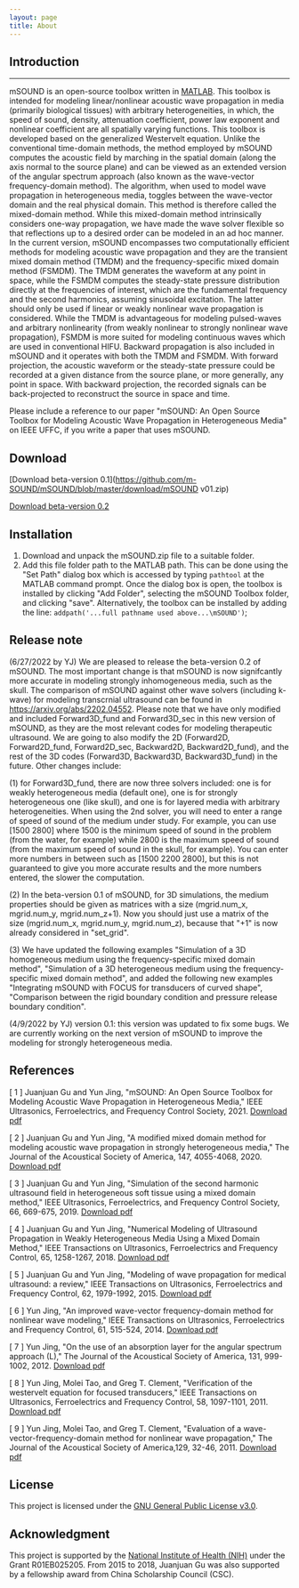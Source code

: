 ```yaml
---
layout: page
title: About
---
```

## Introduction ##
***   
mSOUND is an open-source toolbox written in [MATLAB](https://www.mathworks.com/products/matlab.html). This toolbox is intended for modeling linear/nonlinear acoustic wave propagation in media (primarily biological tissues) with arbitrary heterogeneities, in which, the speed of sound, density, attenuation coefficient, power law exponent and nonlinear coefficient are all spatially varying functions. This toolbox is developed based on the generalized Westervelt equation. Unlike the conventional time-domain methods, the method employed by mSOUND computes the acoustic field by marching in the spatial domain (along the axis normal to the source plane) and can be viewed as an extended version of the angular spectrum approach (also known as the wave-vector frequency-domain method). The algorithm, when used to model wave propagation in heterogeneous media, toggles between the wave-vector domain and the real physical domain. This method is therefore called the mixed-domain method. While this mixed-domain method intrinsically considers one-way propagation, we have made the wave solver flexible so that reflections up to a desired order can be modeled in an ad hoc manner. In the current version, mSOUND encompasses two computationally efficient methods for modeling acoustic wave propagation and they are the transient mixed domain method (TMDM) and the frequency-specific mixed domain method (FSMDM). The TMDM generates the waveform at any point in space, while the FSMDM computes the steady-state pressure distribution directly at the frequencies of interest, which are the fundamental frequency and the second harmonics, assuming sinusoidal excitation. The latter should only be used if linear or weakly nonlinear wave propagation is considered. While the TMDM is advantageous for modeling pulsed-waves and arbitrary nonlinearity (from weakly nonlinear to strongly nonlinear wave propagation), FSMDM is more suited for modeling continuous waves which are used in conventional HIFU. Backward propagation is also included in mSOUND and it operates with both the TMDM and FSMDM.  With forward projection, the acoustic waveform or the steady-state pressure could be recorded at a given distance from the source plane, or more generally, any point in space. With backward projection, the recorded signals can be back-projected to reconstruct the source in space and time. 

Please include a reference to our paper "mSOUND: An Open Source Toolbox for Modeling Acoustic Wave Propagation in Heterogeneous Media" on IEEE UFFC, if you write a paper that uses mSOUND. 
   

## Download
[Download beta-version 0.1](https://github.com/m-SOUND/mSOUND/blob/master/download/mSOUND v01.zip)      

[Download beta-version 0.2](https://drive.google.com/file/d/1n8y7NHoS2Qt_RHDhVNEcOeFVTRKon3si/view?usp=sharing)   


## Installation
1. Download and unpack the mSOUND.zip file to a suitable folder.
2. Add this file folder path to the MATLAB path. This can be done using the "Set Path" dialog box which is accessed by typing `pathtool` at the MATLAB command prompt. Once the dialog box is open, the toolbox is installed by clicking "Add Folder", selecting the mSOUND Toolbox folder, and clicking "save". Alternatively, the toolbox can be installed by adding the line: `addpath('...full pathname used above...\mSOUND')`;

## Release note
(6/27/2022 by YJ) We are pleased to release the beta-version 0.2 of mSOUND. The most important change is that mSOUND is now signifcantly more accurate in modeling strongly inhomogeneous media, such as the skull. The comparison of mSOUND against other wave solvers (including k-wave) for modeling transcrnial ultrasound can be found in https://arxiv.org/abs/2202.04552. Please note that we have only modified and included Forward3D_fund and Forward3D_sec in this new version of mSOUND, as they are the most relevant codes for modeling therapeutic ultrasound. We are going to also modify the 2D (Forward2D, Forward2D_fund, Forward2D_sec, Backward2D, Backward2D_fund), and the rest of the 3D codes (Forward3D, Backward3D, Backward3D_fund) in the future. Other changes include: 

(1) for Forward3D_fund, there are now three solvers included: one is for weakly heterogeneous media (default one), one is for strongly heterogeneous one (like skull), and one is for layered media with arbitrary heterogeneities. When using the 2nd solver, you will need to enter a range of speed of sound of the medium under study.
For example, you can use [1500 2800] where 1500 is the minimum speed of sound in the problem (from the water, for example) while 2800 is the maximum speed of sound (from the maximum speed of sound in the skull, for example). You can enter more numbers in between such as [1500 2200 2800], but this is not guaranteed to give you more accurate results and the more numbers entered, the slower the computation. 

(2) In the beta-version 0.1 of mSOUND, for 3D simulations, the medium properties should be given as matrices with a size (mgrid.num_x, mgrid.num_y, mgrid.num_z+1).
Now you should just use a matrix of the size (mgrid.num_x, mgrid.num_y, mgrid.num_z), because that "+1" is now already considered in "set_grid". 

(3) We have updated the following examples "Simulation of a 3D homogeneous medium using the frequency-specific mixed domain method", "Simulation of a 3D heterogeneous medium using the frequency-specific mixed domain method", and added the following new examples "Integrating mSOUND with FOCUS for transducers of curved shape", "Comparison between the rigid boundary condition and pressure release boundary condition".

(4/9/2022 by YJ) version 0.1: this version was updated to fix some bugs. We are currently working on the next version of mSOUND to improve the modeling for strongly heterogeneous media. 


## References
<p>[ 1 ] Juanjuan Gu and Yun Jing, "mSOUND: An Open Source Toolbox for Modeling Acoustic Wave Propagation in Heterogeneous Media," IEEE Ultrasonics, Ferroelectrics, and Frequency Control Society, 2021. <a href="https://github.com/MDM-series/MDM/tree/master/download/MSOUND.pdf" download="MSOUND.pdf">Download pdf</a></p> 

<p>[ 2 ] Juanjuan Gu and Yun Jing, "A modified mixed domain method for modeling acoustic wave propagation in strongly heterogeneous media," The Journal of the Acoustical Society of America, 147, 4055-4068, 2020. <a href="https://github.com/MDM-series/MDM/tree/master/download/MMDM.pdf" download="MMDM.pdf">Download pdf</a></p> 

<p>[ 3 ] Juanjuan Gu and Yun Jing, "Simulation of the second harmonic ultrasound field in heterogeneous soft tissue using a mixed domain method," IEEE Ultrasonics, Ferroelectrics, and Frequency Control Society, 66, 669-675, 2019. <a href="https://github.com/m-SOUND/mSOUND/tree/master/download/FSMDM.pdf" download="FSMDM.pdf">Download pdf</a></p>   

<p>[ 4 ] Juanjuan Gu and Yun Jing, "Numerical Modeling of Ultrasound Propagation in Weakly Heterogeneous Media Using a Mixed Domain Method," IEEE Transactions on Ultrasonics, Ferroelectrics and Frequency Control, 65, 1258-1267, 2018. <a href="https://github.com/m-SOUND/mSOUND/tree/master/download/MDM.pdf" download="MDM.pdf">Download pdf</a></p>       
   
<p>[ 5 ] Juanjuan Gu and Yun Jing, "Modeling of wave propagation for medical ultrasound: a review," IEEE Transactions on Ultrasonics, Ferroelectrics and Frequency Control, 62, 1979-1992, 2015. <a href="https://github.com/m-SOUND/mSOUND/tree/master/download/review.pdf" download="review.pdf">Download pdf</a></p>       

<p>[ 6 ] Yun Jing, "An improved wave-vector frequency-domain method for nonlinear wave modeling," IEEE Transactions on Ultrasonics, Ferroelectrics and Frequency Control, 61, 515-524, 2014. <a href="https://github.com/m-SOUND/mSOUND/blob/master/download/improved_WVFD.pdf" download="improved_WVFD.pdf">Download pdf</a></p> 

<p>[ 7 ] Yun Jing, "On the use of an absorption layer for the angular spectrum approach (L)," The Journal of the Acoustical Society of America, 131, 999-1002, 2012. <a href="https://github.com/m-SOUND/mSOUND/tree/master/download/Absorption_layer.pdf" download="Absorption_layer.pdf">Download pdf</a></p> 

<p>[ 8 ] Yun Jing, Molei Tao, and Greg T. Clement, "Verification of the westervelt equation for focused transducers," IEEE Transactions on Ultrasonics, Ferroelectrics and Frequency Control, 58, 1097-1101, 2011. <a href="https://github.com/m-SOUND/mSOUND/blob/master/download/Verification.pdf" download="Verification.pdf">Download pdf</a></p>  

<p>[ 9 ] Yun Jing, Molei Tao, and Greg T. Clement, "Evaluation of a wave-vector-frequency-domain method for nonlinear wave propagation," The Journal of the Acoustical Society of America,129, 32-46, 2011. <a href="https://github.com/m-SOUND/mSOUND/tree/master/download/WVFD.pdf" download="WVFD.pdf">Download pdf</a></p>   

## License
This project is licensed under the [GNU General Public License v3.0](https://www.gnu.org/licenses/gpl-3.0.txt).  

## Acknowledgment
This project is supported by the [National Institute of Health (NIH)](https://www.nih.gov/) under the Grant R01EB025205. From 2015 to 2018, Juanjuan Gu was also supported by a fellowship award from China Scholarship Council (CSC).

